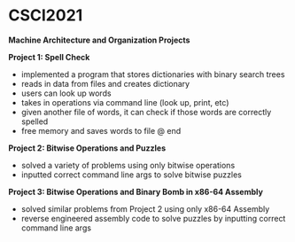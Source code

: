 # CSCI2021
__Machine Architecture and Organization Projects__

__Project 1: Spell Check__
- implemented a program that stores dictionaries with binary search trees
- reads in data from files and creates dictionary
- users can look up words
- takes in operations via command line (look up, print, etc)
- given another file of words, it can check if those words are correctly spelled
- free memory and saves words to file @ end

__Project 2: Bitwise Operations and Puzzles__
- solved a variety of problems using only bitwise operations
- inputted correct command line args to solve bitwise puzzles

__Project 3: Bitwise Operations and Binary Bomb in x86-64 Assembly__
- solved similar problems from Project 2 using only x86-64 Assembly
- reverse engineered assembly code to solve puzzles by inputting correct command line args
